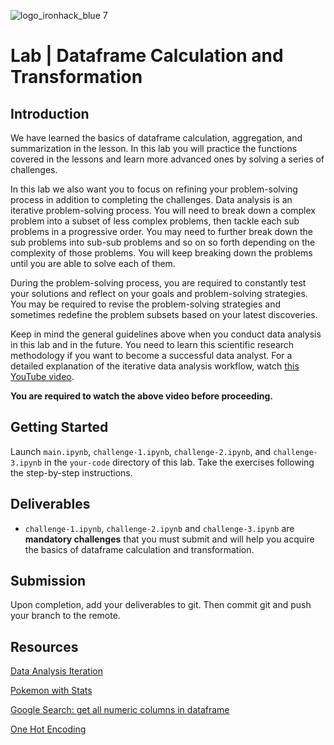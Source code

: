 ![logo_ironhack_blue 7](https://user-images.githubusercontent.com/23629340/40541063-a07a0a8a-601a-11e8-91b5-2f13e4e6b441.png)

# Lab | Dataframe Calculation and Transformation

## Introduction

We have learned the basics of dataframe calculation, aggregation, and summarization in the lesson. In this lab you will practice the functions covered in the lessons and learn more advanced ones by solving a series of challenges.

In this lab we also want you to focus on refining your problem-solving process in addition to completing the challenges. Data analysis is an iterative problem-solving process. You will need to break down a complex problem into a subset of less complex problems, then tackle each sub problems in a progressive order. You may need to further break down the sub problems into sub-sub problems and so on so forth depending on the complexity of those problems. You will keep breaking down the problems until you are able to solve each of them.

During the problem-solving process, you are required to constantly test your solutions and reflect on your goals and problem-solving strategies. You may be required to revise the problem-solving strategies and sometimes redefine the problem subsets based on your latest discoveries.

Keep in mind the general guidelines above when you conduct data analysis in this lab and in the future. You need to learn this scientific research methodology if you want to become a successful data analyst. For a detailed explanation of the iterative data analysis workflow, watch [this YouTube video](https://www.youtube.com/watch?v=xOomNicqbkk).

**You are required to watch the above video before proceeding.**

## Getting Started

Launch `main.ipynb`, `challenge-1.ipynb`, `challenge-2.ipynb`, and `challenge-3.ipynb` in the `your-code` directory of this lab. Take the exercises following the step-by-step instructions.

## Deliverables

* `challenge-1.ipynb`, `challenge-2.ipynb` and `challenge-3.ipynb` are **mandatory challenges** that you must submit and will help you acquire the basics of dataframe calculation and transformation. 

## Submission

Upon completion, add your deliverables to git. Then commit git and push your branch to the remote.

## Resources

[Data Analysis Iteration](https://www.youtube.com/watch?v=xOomNicqbkk)

[Pokemon with Stats](https://www.kaggle.com/datasets/abcsds/pokemon)

[Google Search: get all numeric columns in dataframe](https://www.google.com/search?q=pandas+dataframe+get+all+numeric+columns)

[One Hot Encoding](https://hackernoon.com/what-is-one-hot-encoding-why-and-when-do-you-have-to-use-it-e3c6186d008f)
